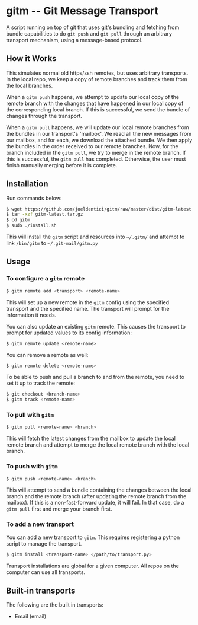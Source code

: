 # gitm -- Git Message Transport
A script running on top of git that uses git's bundling and fetching from bundle capabilities to do `git push` and `git pull` through an arbitrary transport mechanism, using a message-based protocol.

## How it Works
This simulates normal old https/ssh remotes, but uses arbitrary transports. In the local repo, we keep a copy of remote branches and track them from the local branches.

When a `gitm push` happens, we attempt to update our local copy of the remote branch with the changes that have happened in our local copy of the corresponding local branch. If this is successful, we send the bundle of changes through the transport.

When a `gitm pull` happens, we will update our local remote branches from the bundles in our transport's 'mailbox'. We read all the new messages from our mailbox, and for each, we download the attached bundle. We then apply the bundles in the order received to our remote branches. Now, for the branch included in the `gitm pull`, we try to merge in the remote branch. If this is successful, the `gitm pull` has completed. Otherwise, the user must finish manually merging before it is complete.

## Installation
Run commands below:

```sh
$ wget https://github.com/joeldentici/gitm/raw/master/dist/gitm-latest.tar.gz
$ tar -xzf gitm-latest.tar.gz
$ cd gitm
$ sudo ./install.sh
```

This will install the `gitm` script and resources into `~/.gitm/` and attempt to link `/bin/gitm` to `~/.git-mail/gitm.py`

## Usage
### To configure a `gitm` remote

```sh
$ gitm remote add <transport> <remote-name>
```

This will set up a new remote in the `gitm` config using the specified transport and the specified name. The transport will prompt for the information it needs.

You can also update an existing `gitm` remote. This causes the transport to prompt for updated values to its config information:
```sh
$ gitm remote update <remote-name>
```

You can remove a remote as well:
```sh
$ gitm remote delete <remote-name>
```

To be able to push and pull a branch to and from the remote, you need to set it up to track the remote:
```sh
$ git checkout <branch-name>
$ gitm track <remote-name>
```

### To pull with `gitm`

```sh
$ gitm pull <remote-name> <branch>
```

This will fetch the latest changes from the mailbox to update the local remote branch and attempt to merge the local remote branch with the local branch.

### To push with `gitm`

```sh
$ gitm push <remote-name> <branch>
```

This will attempt to send a bundle containing the changes between the local branch and the remote branch (after updating the remote branch from the mailbox). If this is a non-fast-forward update, it will fail. In that case, do a `gitm pull` first and merge your branch first.

### To add a new transport
You can add a new transport to `gitm`. This requires registering a python script to manage the transport.

```sh
$ gitm install <transport-name> </path/to/transport.py>
```

Transport installations are global for a given computer. All repos on the computer can use all transports.

## Built-in transports
The following are the built in transports:

* Email (email)
